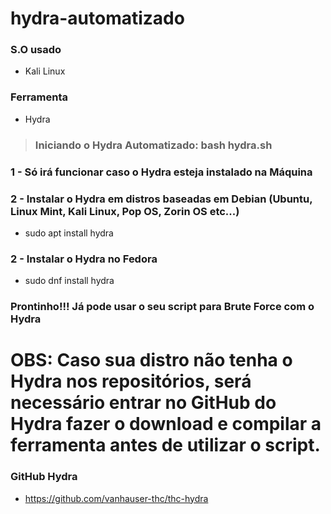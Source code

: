 # hydra-automatizado

### S.O usado
+ Kali Linux

### Ferramenta
+ Hydra

> ### Iniciando o Hydra Automatizado: bash hydra.sh

### 1 - Só irá funcionar caso o Hydra esteja instalado na Máquina

### 2 - Instalar o Hydra em distros baseadas em Debian (Ubuntu, Linux Mint, Kali Linux, Pop OS, Zorin OS etc...)
+ sudo apt install hydra

### 2 - Instalar o Hydra no Fedora
+ sudo dnf install hydra

### Prontinho!!! Já pode usar o seu script para Brute Force com o Hydra

<h1>OBS: Caso sua distro não tenha o Hydra nos repositórios, será necessário entrar no GitHub do Hydra fazer o download e compilar
a ferramenta antes de utilizar o script.</h1>

### GitHub Hydra
+ https://github.com/vanhauser-thc/thc-hydra
